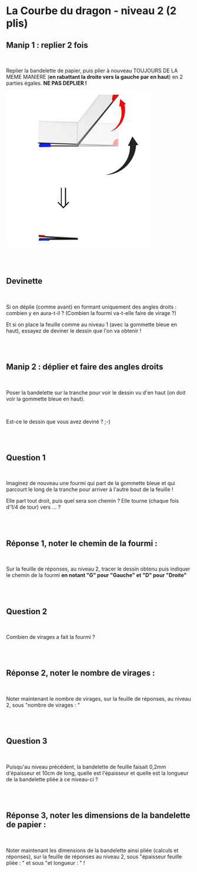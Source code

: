 # La Courbe du dragon - niveau 2 (2 plis)

## Manip 1 : replier 2 fois

<br>

Replier la bandelette de papier, puis plier à nouveau TOUJOURS DE LA MEME MANIERE (**en rabattant la droite vers la gauche par en haut**) en 2 parties égales. **NE PAS DEPLIER !**

![Etape2](img/step2.png) 

<br><br>

## Devinette

<br>

Si on déplie (comme avant) en formant uniquement des angles droits : combien y en aura-t-il ? (Combien la fourmi va-t-elle faire de virage ?)

Et si on place la feuille comme au niveau 1 (avec la gommette bleue en haut), essayez de deviner le dessin que l'on va obtenir !

<br><br>

## Manip 2 : déplier et faire des angles droits

<br>

Poser la bandelette sur la tranche pour voir le dessin vu d'en haut (on doit voir la gommette bleue en haut).

<br>

Est-ce le dessin que vous avez deviné ? ;-)

<br><br>

## Question 1

<br>

Imaginez de nouveau une fourmi qui part de la gommette bleue et qui parcourt le long de la tranche pour arriver à l'autre bout de la feuille !

Elle part tout droit, puis quel sera son chemin ? Elle tourne (chaque fois d'1/4 de tour) vers ... ?

<br><br>

## Réponse 1, noter le chemin de la fourmi :

<br>

Sur la feuille de réponses, au niveau 2, tracer le dessin obtenu puis indiquer le chemin de la fourmi  **en notant "G" pour "Gauche" et "D" pour "Droite"**

<br><br>

## Question 2

<br>

Combien de virages a fait la fourmi ?

<br><br>

## Réponse 2, noter le nombre de virages :

<br>

Noter maintenant le nombre de virages, sur la feuille de réponses, au niveau 2, sous "nombre de virages : "

<br><br>

## Question 3

<br>

Puisqu'au niveau précédent, la bandelette de feuille faisait 0,2mm d'épaisseur et 10cm de long, quelle est l'épaisseur et quelle est la longueur de la bandelette pliée à ce niveau-ci ?

<br><br>

## Réponse 3, noter les dimensions de la bandelette de papier :

<br>

Noter maintenant les dimensions de la bandelette ainsi pliée (calculs et réponses), sur la feuille de réponses au niveau 2, sous "épaisseur feuille pliée : " et sous "et longueur : " !